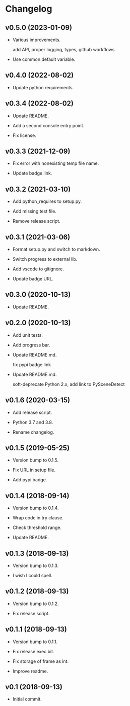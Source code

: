 # Changelog


## v0.5.0 (2023-01-09)

* Various improvements.

  add API, proper logging, types, github workflows

* Use common default variable.


## v0.4.0 (2022-08-02)

* Update python requirements.


## v0.3.4 (2022-08-02)

* Update README.

* Add a second console entry point.

* Fix license.


## v0.3.3 (2021-12-09)

* Fix error with nonexisting temp file name.

* Update badge link.


## v0.3.2 (2021-03-10)

* Add python_requires to setup.py.

* Add missing test file.

* Remove release script.


## v0.3.1 (2021-03-06)

* Format setup.py and switch to markdown.

* Switch progress to external lib.

* Add vscode to gitignore.

* Update badge URL.


## v0.3.0 (2020-10-13)

* Update README.


## v0.2.0 (2020-10-13)

* Add unit tests.

* Add progress bar.

* Update README.md.

  fix pypi badge link

* Update README.md.

  soft-deprecate Python 2.x, add link to PySceneDetect


## v0.1.6 (2020-03-15)

* Add release script.

* Python 3.7 and 3.8.

* Rename changelog.


## v0.1.5 (2019-05-25)

* Version bump to 0.1.5.

* Fix URL in setup file.

* Add pypi badge.


## v0.1.4 (2018-09-14)

* Version bump to 0.1.4.

* Wrap code in try clause.

* Check threshold range.

* Update README.


## v0.1.3 (2018-09-13)

* Version bump to 0.1.3.

* I wish I could spell.


## v0.1.2 (2018-09-13)

* Version bump to 0.1.2.

* Fix release script.


## v0.1.1 (2018-09-13)

* Version bump to 0.1.1.

* Fix release exec bit.

* Fix storage of frame as int.

* Improve readme.


## v0.1 (2018-09-13)

* Initial commit.


